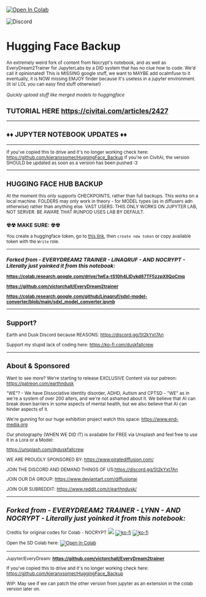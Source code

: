 

<a target="_blank" href="https://colab.research.google.com/github/kieranxsomer/HuggingFace_Backup/blob/main/HuggingFace_Backup.ipynb">
  <img src="https://colab.research.google.com/assets/colab-badge.svg" alt="Open In Colab"/>
</a>

![Discord](https://img.shields.io/discord/1024442483750490222?label=Earth%26Dusk&style=plastic)

# **Hugging Face Backup**
<small> An extremely weird fork of content from Nocrypt's notebook, and as well as EveryDream2Trainer for JupyterLabs by a DID system that has no clue how to code. We'd call it opinionated! This is MISSING google stuff, we want to MAYBE add ocalmfuse to it eventually, it is NOW missing EMJOY finder because it's useless in a jupyter environment. (It is! LOL you can easy find stuff otherwise!)

*Quickly upload stuff like merged models to huggingface*

TUTORIAL HERE https://civitai.com/articles/2427
-----------------


-----------------
## ♦♦ **JUPYTER NOTEBOOK UPDATES** ♦♦
    
-----------------
    
If you've copied this to drive and it's no longer working check here: https://github.com/kieranxsomer/HuggingFace_Backup
If you're on CivitAI, the version SHOULD be updated as soon as a version has been pushed :3 

-----------------

##  **HUGGING FACE HUB BACKUP** 


At the moment this only supports CHECKPOINTS, rather than full backups. This works on a local machine.
FOLDERS may only work in theory - for MODEL types (as in diffusers adn otherwise) rather than anything else.
VAST USERS: THIS ONLY WORKS ON JUPYTER LAB, NOT SERVER. BE AWARE THAT RUNPOD USES LAB BY DEFAULT.

### ☢☢ **MAKE SURE:** ☢☢

You create a huggingface token, go to [this link](https://huggingface.co/settings/tokens), then `create new token` or copy available token with the `Write` role.

-----------------
### ***Forked from - EVERYDREAM2 TRAINER - LINAQRUF - AND NOCRYPT - Literally just yoinked it from this notebook:***
    
**https://colab.research.google.com/drive/1wEa-tS10h4LlDykd87TF5zzpXIIQoCmq** 
    
**https://github.com/victorchall/EveryDream2trainer**

**https://colab.research.google.com/github/Linaqruf/sdxl-model-converter/blob/main/sdxl_model_converter.ipynb**

-----------------

## Support? 

Earth and Dusk Discord because REASONS: https://discord.gg/5t2kYxt7An

Support my stupid lack of coding here: https://ko-fi.com/duskfallcrew

-----------------
## About & Sponsored

Want to see more? We're starting to release EXCLUSIVE Content via our patreon: https://patreon.com/earthndusk

"WE"? - We have Dissociative identity disorder, ADHD, Autism and CPTSD - "WE" as in we're a system of over 200 alters, and we're not ashamed about it. We believe that AI can break down barriers in some aspects of mental health, but we also believe that AI can hinder aspects of it.

We're gunning for our huge exhibition project watch this space: https://www.end-media.org

Our photography (WHEN WE DID IT) is available for FREE via Unsplash and feel free to use it in a Lora or a Model:

https://unsplash.com/@duskfallcrew

WE ARE PROUDLY SPONSORED BY: https://www.piratediffusion.com/

JOIN THE DISCORD AND DEMAND THINGS OF US:https://discord.gg/5t2kYxt7An

JOIN OUR DA GROUP: https://www.deviantart.com/diffusionai

JOIN OUR SUBREDDIT: https://www.reddit.com/r/earthndusk/





-----------------
## ***Forked from - EVERYDREAM2 TRAINER - LYNN - AND NOCRYPT - Literally just yoinked it from this notebook:***

Credtis for original codes for Colab - NOCRYPT
[![](https://dcbadge.vercel.app/api/shield/442099748669751297?style=flat)](https://lookup.guru/442099748669751297) [![ko-fi](https://img.shields.io/badge/Ko--fi-F16061?logo=ko-fi&logoColor=white&style=flat)](https://ko-fi.com/nocrypt) [![ko-fi](https://img.shields.io/badge/Patreon-F1465A?logo=patreon&logoColor=white&style=flat)](https://patreon.com/nocrypt) 

Open the SD Colab here: 
<a target="_blank" href="https://colab.research.google.com/drive/1wEa-tS10h4LlDykd87TF5zzpXIIQoCmq">
  <img src="https://colab.research.google.com/assets/colab-badge.svg" alt="Open In Colab"/>
</a>

-----

Jupyter/EveryDream:
**https://github.com/victorchall/EveryDream2trainer**


If you've copied this to drive and it's no longer working check here: https://github.com/kieranxsomer/HuggingFace_Backup


WIP: May see if we can patch the other version from jupyter as an extension in the colab version later on.


